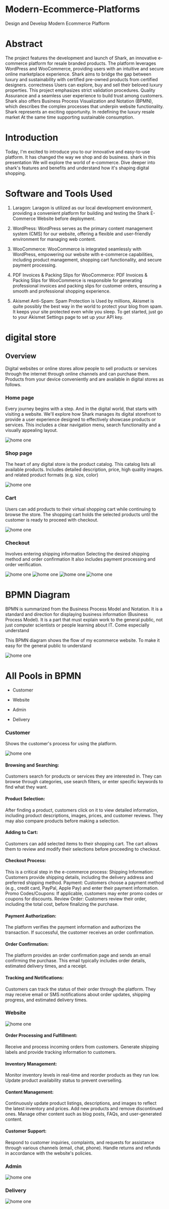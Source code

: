 # Modern-Ecommerce-Platforms
Design and Develop Modern Ecommerce Plafform

# Abstract

The project features the development and launch of Shark, an innovative e-commerce platform for resale branded products.  The platform leverages WordPress and WooCommerce, providing users with an intuitive and secure online marketplace experience. Shark aims to bridge the gap between luxury and sustainability with certified pre-owned products from certified designers.  correctness  Users can explore, buy and sell their beloved luxury properties.  This project emphasizes strict validation procedures.  Quality Assurance  and a seamless user experience to build trust among customers. Shark also offers Business Process Visualization and Notation (BPMN), which describes the complex processes that underpin website functionality. Shark represents an exciting opportunity.  In redefining the luxury resale market  At the same time supporting sustainable consumption.

# Introduction

Today, I'm excited to introduce you to our innovative and easy-to-use platform. It has changed the way we shop and do business. shark in this presentation We will explore the world of e-commerce. Dive deeper into shark's features and benefits and understand how it's shaping digital shopping.

# Software and Tools Used

1. Laragon: Laragon is utilized as our local development environment, providing a convenient platform for building and testing the Shark E-Commerce Website before deployment.

2. WordPress: WordPress serves as the primary content management system (CMS) for our website, offering a flexible and user-friendly environment for managing web content.

2. WooCommerce: WooCommerce is integrated seamlessly with WordPress, empowering our website with e-commerce capabilities, including product management, shopping cart functionality, and secure payment processing.

3. PDF Invoices & Packing Slips for WooCommerce: PDF Invoices & Packing Slips for WooCommerce is responsible for generating professional invoices and packing slips for customer orders, ensuring a smooth and professional shopping experience.

4. Akismet Anti-Spam: Spam Protection is Used by millions, Akismet is quite possibly the best way in the world to protect your blog from spam. It keeps your site protected even while you sleep. To get started, just go to your Akismet Settings page to set up your API key.

# digital store

## Overview 

Digital websites or online stores allow people to sell products or services through the internet through online channels and can purchase them. Products from your device conveniently and are available in digital stores as follows.

### Home page
Every journey begins with a step. And in the digital world, that starts with visiting a website. We'll explore how Shark manages its digital storefront to provide a user experience designed to effectively showcase products or services. This includes a clear navigation menu, search functionality and a visually appealing layout.

![home one](img/homepage.png)

### Shop page
The heart of any digital store is the product catalog. This catalog lists all available products. Includes detailed description, price, high quality images. and related product formats (e.g. size, color)

![home one](img/shoppage.png)

### Cart
Users can add products to their virtual shopping cart while continuing to browse the store. The shopping cart holds the selected products until the customer is ready to proceed with checkout.

![home one](img/Cart.png)

### Checkout
Involves entering shipping information Selecting the desired shipping method and order confirmation It also includes payment processing and order verification.

![home one](img/Checkout.1.png)
![home one](img/Checkout.2.png)
![home one](img/Checkout.3.png)
![home one](img/Checkout.4.png)

# BPMN Diagram

BPMN is summarized from the Business Process Model and Notation. It is a standard and direction for displaying business information (Business Process Model). It is a part that must explain work to the general public, not just computer scientists or people learning about IT. Come especially understand

This BPMN diagram shows the flow of my ecommerce website. To make it easy for the general public to understand

![home one](img/D.1.jpg)

# All Pools in BPMN

- Customer

- Website

- Admin

- Delivery

### Customer

Shows the customer's process for using the platform.

![home one](img/D.2.jpg)

####  Browsing and Searching:
Customers search for products or services they are interested in. They can browse through categories, use search filters, or enter specific keywords to find what they want.

#### Product Selection:
After finding a product, customers click on it to view detailed information, including product descriptions, images, prices, and customer reviews. They may also compare products before making a selection.

#### Adding to Cart:
Customers can add selected items to their shopping cart. The cart allows them to review and modify their selections before proceeding to checkout.

#### Checkout Process:
This is a critical step in the e-commerce process:
Shipping Information: Customers provide shipping details, including the delivery address and preferred shipping method.
Payment: Customers choose a payment method (e.g., credit card, PayPal, Apple Pay) and enter their payment information.
Promo Codes/Coupons: If applicable, customers may enter promo codes or coupons for discounts.
Review Order: Customers review their order, including the total cost, before finalizing the purchase.

#### Payment Authorization:
The platform verifies the payment information and authorizes the transaction. If successful, the customer receives an order confirmation.

#### Order Confirmation:
The platform provides an order confirmation page and sends an email confirming the purchase. This email typically includes order details, estimated delivery times, and a receipt.

#### Tracking and Notifications:
Customers can track the status of their order through the platform. They may receive email or SMS notifications about order updates, shipping progress, and estimated delivery times.

### Website

![home one](img/D.3.jpg)

#### Order Processing and Fulfillment:
Receive and process incoming orders from customers.
Generate shipping labels and provide tracking information to customers.

#### Inventory Management:
Monitor inventory levels in real-time and reorder products as they run low.
Update product availability status to prevent overselling.


#### Content Management:
Continuously update product listings, descriptions, and images to reflect the latest inventory and prices.
Add new products and remove discontinued ones.
Manage other content such as blog posts, FAQs, and user-generated content.

#### Customer Support:
Respond to customer inquiries, complaints, and requests for assistance through various channels (email, chat, phone).
Handle returns and refunds in accordance with the website's policies.

### Admin

![home one](img/D.4.jpg)

### Delivery

![home one](img/D.5.jpg)

